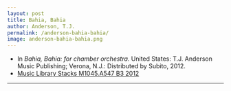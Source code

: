 ```yaml
---
layout: post
title: Bahia, Bahia
author: Anderson, T.J.
permalink: /anderson-bahia-bahia/
image: anderson-bahia-bahia.png
---
```


- In *Bahia, Bahia: for chamber orchestra.* United States: T.J. Anderson Music Publishing; Verona, N.J.: Distributed by Subito, 2012.
- <a href="https://tufts-primo.hosted.exlibrisgroup.com/permalink/f/bnf7qa/01TUN_ALMA21221659820003851" target="_blank">Music Library Stacks M1045.A547 B3 2012 </a>

---
